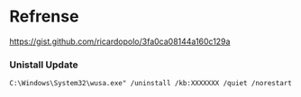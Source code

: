 # Refrense
https://gist.github.com/ricardopolo/3fa0ca08144a160c129a

### Unistall Update 
```
C:\Windows\System32\wusa.exe" /uninstall /kb:XXXXXXX /quiet /norestart
```
